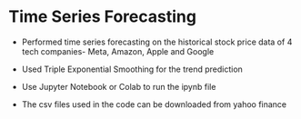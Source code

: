 # Time Series Forecasting
- Performed time series forecasting on the historical stock price data of 4 tech companies- Meta, Amazon, Apple and Google
- Used Triple Exponential Smoothing for the trend prediction

- Use Jupyter Notebook or Colab to run the ipynb file
- The csv files used in the code can be downloaded from yahoo finance 
